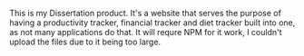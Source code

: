 This is my Dissertation product. It's a website that serves the purpose of having a productivity tracker, financial tracker and diet tracker built into one, as not many applications do that. It will requre NPM for it work, I couldn't upload the files due to it being too large.

